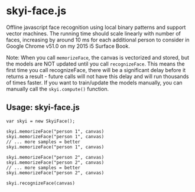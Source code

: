 # skyi-face.js
Offline javascript face recognition using local binary patterns and support vector machines. The 
running time should scale linearly with number of faces, increasing by around 10 ms for each 
additional person to consider in Google Chrome v51.0 on my 2015 i5 Surface Book.

Note: When you call `memorizeFace`, the canvas is vectorized and stored, but the models are NOT 
updated until you call `recognizeFace`. This means the first time you call recognizeFace, there 
will be a significant delay before it returns a result - future calls will not have this delay 
and will run thousands of times faster. If you want to train/update the models manually, you can 
manually call the `skyi.compute()` function.

## Usage: skyi-face.js
```
var skyi = new SkyiFace();

skyi.memorizeFace("person 1", canvas)
skyi.memorizeFace("person 1", canvas)
// ... more samples = better
skyi.memorizeFace("person 1", canvas)

skyi.memorizeFace("person 2", canvas)
skyi.memorizeFace("person 2", canvas)
// ... more samples = better
skyi.memorizeFace("person 2", canvas)

skyi.recognizeFace(canvas)
```
